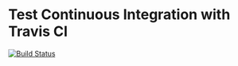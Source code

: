 # Test Continuous Integration with Travis CI

[![Build Status](https://travis-ci.com/zhefan/test_ci.svg?branch=master)](https://travis-ci.com/zhefan/test_ci)
